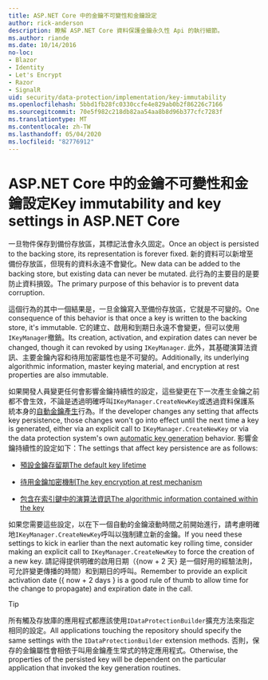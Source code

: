 ```yaml
---
title: ASP.NET Core 中的金鑰不可變性和金鑰設定
author: rick-anderson
description: 瞭解 ASP.NET Core 資料保護金鑰永久性 Api 的執行細節。
ms.author: riande
ms.date: 10/14/2016
no-loc:
- Blazor
- Identity
- Let's Encrypt
- Razor
- SignalR
uid: security/data-protection/implementation/key-immutability
ms.openlocfilehash: 5bbd1fb28fc0330ccfe4e829ab0b2f86226c7166
ms.sourcegitcommit: 70e5f982c218db82aa54aa8b8d96b377cfc7283f
ms.translationtype: MT
ms.contentlocale: zh-TW
ms.lasthandoff: 05/04/2020
ms.locfileid: "82776912"
---
```

# <a name="key-immutability-and-key-settings-in-aspnet-core"></a><span data-ttu-id="c1b8f-103">ASP.NET Core 中的金鑰不可變性和金鑰設定</span><span class="sxs-lookup"><span data-stu-id="c1b8f-103">Key immutability and key settings in ASP.NET Core</span></span>

<span data-ttu-id="c1b8f-104">一旦物件保存到備份存放區，其標記法會永久固定。</span><span class="sxs-lookup"><span data-stu-id="c1b8f-104">Once an object is persisted to the backing store, its representation is forever fixed.</span></span> <span data-ttu-id="c1b8f-105">新的資料可以新增至備份存放區，但現有的資料永遠不會變化。</span><span class="sxs-lookup"><span data-stu-id="c1b8f-105">New data can be added to the backing store, but existing data can never be mutated.</span></span> <span data-ttu-id="c1b8f-106">此行為的主要目的是要防止資料損毀。</span><span class="sxs-lookup"><span data-stu-id="c1b8f-106">The primary purpose of this behavior is to prevent data corruption.</span></span>

<span data-ttu-id="c1b8f-107">這個行為的其中一個結果是，一旦金鑰寫入至備份存放區，它就是不可變的。</span><span class="sxs-lookup"><span data-stu-id="c1b8f-107">One consequence of this behavior is that once a key is written to the backing store, it's immutable.</span></span> <span data-ttu-id="c1b8f-108">它的建立、啟用和到期日永遠不會變更，但可以使用`IKeyManager`撤銷。</span><span class="sxs-lookup"><span data-stu-id="c1b8f-108">Its creation, activation, and expiration dates can never be changed, though it can revoked by using `IKeyManager`.</span></span> <span data-ttu-id="c1b8f-109">此外，其基礎演算法資訊、主要金鑰內容和待用加密屬性也是不可變的。</span><span class="sxs-lookup"><span data-stu-id="c1b8f-109">Additionally, its underlying algorithmic information, master keying material, and encryption at rest properties are also immutable.</span></span>

<span data-ttu-id="c1b8f-110">如果開發人員變更任何會影響金鑰持續性的設定，這些變更在下一次產生金鑰之前都不會生效，不論是透過明確呼叫`IKeyManager.CreateNewKey`或透過資料保護系統本身的[自動金鑰產生](xref:security/data-protection/implementation/key-management#data-protection-implementation-key-management)行為。</span><span class="sxs-lookup"><span data-stu-id="c1b8f-110">If the developer changes any setting that affects key persistence, those changes won't go into effect until the next time a key is generated, either via an explicit call to `IKeyManager.CreateNewKey` or via the data protection system's own [automatic key generation](xref:security/data-protection/implementation/key-management#data-protection-implementation-key-management) behavior.</span></span> <span data-ttu-id="c1b8f-111">影響金鑰持續性的設定如下：</span><span class="sxs-lookup"><span data-stu-id="c1b8f-111">The settings that affect key persistence are as follows:</span></span>

* [<span data-ttu-id="c1b8f-112">預設金鑰存留期</span><span class="sxs-lookup"><span data-stu-id="c1b8f-112">The default key lifetime</span></span>](xref:security/data-protection/implementation/key-management#data-protection-implementation-key-management)

* [<span data-ttu-id="c1b8f-113">待用金鑰加密機制</span><span class="sxs-lookup"><span data-stu-id="c1b8f-113">The key encryption at rest mechanism</span></span>](xref:security/data-protection/implementation/key-encryption-at-rest)

* [<span data-ttu-id="c1b8f-114">包含在索引鍵中的演算法資訊</span><span class="sxs-lookup"><span data-stu-id="c1b8f-114">The algorithmic information contained within the key</span></span>](xref:security/data-protection/configuration/overview#changing-algorithms-with-usecryptographicalgorithms)

<span data-ttu-id="c1b8f-115">如果您需要這些設定，以在下一個自動的金鑰滾動時間之前開始進行，請考慮明確地`IKeyManager.CreateNewKey`呼叫以強制建立新的金鑰。</span><span class="sxs-lookup"><span data-stu-id="c1b8f-115">If you need these settings to kick in earlier than the next automatic key rolling time, consider making an explicit call to `IKeyManager.CreateNewKey` to force the creation of a new key.</span></span> <span data-ttu-id="c1b8f-116">請記得提供明確的啟用日期（{now + 2 天} 是一個好用的經驗法則，可允許變更傳播的時間）和到期日的呼叫。</span><span class="sxs-lookup"><span data-stu-id="c1b8f-116">Remember to provide an explicit activation date ({ now + 2 days } is a good rule of thumb to allow time for the change to propagate) and expiration date in the call.</span></span>

>[!TIP]
> <span data-ttu-id="c1b8f-117">所有觸及存放庫的應用程式都應該使用`IDataProtectionBuilder`擴充方法來指定相同的設定。</span><span class="sxs-lookup"><span data-stu-id="c1b8f-117">All applications touching the repository should specify the same settings with the `IDataProtectionBuilder` extension methods.</span></span> <span data-ttu-id="c1b8f-118">否則，保存的金鑰屬性會相依于叫用金鑰產生常式的特定應用程式。</span><span class="sxs-lookup"><span data-stu-id="c1b8f-118">Otherwise, the properties of the persisted key will be dependent on the particular application that invoked the key generation routines.</span></span>
